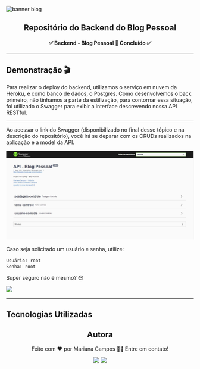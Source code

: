 ![banner blog](https://i.imgur.com/N69z6KK.png)

<h2 align="center">Repositório do Backend do Blog Pessoal</h2>

<h4 align="center"> ✅ Backend - Blog Pessoal 📝 Concluído ✅ </h4>

----

## Demonstração 🎬 
Para realizar o deploy do backend, utilizamos o serviço em nuvem da Heroku, e como banco de dados, o Postgres.
Como desenvolvemos o back primeiro, não tinhamos a parte da estilização, para contornar essa situação, foi utilizado o Swagger para exibir a interface descrevendo nossa API RESTful.

----

Ao acessar o link do Swagger (disponibilizado no final desse tópico e na descrição do repositório), você irá se deparar com os CRUDs realizados na aplicação e a model da API.

![imgInicial](assets/telaInicial.JPG)

Caso seja solicitado um usuário e senha, utilize:
```
Usuário: root
Senha: root
```
Super seguro não é mesmo? 😎

<a href="https://blogcplus.herokuapp.com/swagger-ui/"><img src="https://img.shields.io/static/v1?label=Site&message=Blog Pessoal&color=85ea2d&style=for-the-badge&logo=Swagger&logoColor=black"><a>

---

## Tecnologias Utilizadas


<div align="center">
<h2>Autora</h2>
<p>Feito com ❤️ por Mariana Campos 👋🏽 Entre em contato!</p>
<a href="https://www.linkedin.com/in/mariana-campos-br/" target="_blank"><img src="https://img.shields.io/badge/LinkedIn-4FBDC8?style=flat&logo=LinkedIn&logoColor=white&link=https://www.linkedin.com/in/mariana-campos-br/"></a> <a href="mailto:marianacristinadecampos@gmail.com" target="_blank"><img src="https://img.shields.io/badge/Email-E346B9?style=flat&logo=Gmail&logoColor=white&link=mailto:marianacristinadecampos@gmail.com"></a>
</div>
